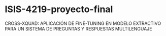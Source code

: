 # ISIS-4219-proyecto-final
CROSS-XQUAD: APLICACIÓN DE FINE-TUNING EN MODELO EXTRACTIVO PARA UN SISTEMA DE PREGUNTAS Y RESPUESTAS MULTILENGUAJE
